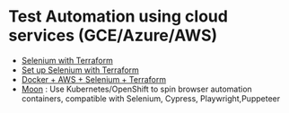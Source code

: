 # Test Automation using cloud services (GCE/Azure/AWS)

- [Selenium with Terraform](https://github.com/integr8/terraform-aws-devops-selenium)
- [Set up Selenium with Terraform](https://github.com/Xin00163/terraform)
- [Docker + AWS + Selenium + Terraform](https://dev.to/david_j_eddy/project-release-docker-aws-selenium-terraform-get-it-up-and-running-1o53)
- [Moon](https://aerokube.com/moon/latest/#_quick_start_guide) : Use Kubernetes/OpenShift to spin browser automation containers, compatible with Selenium, Cypress, Playwright,Puppeteer
